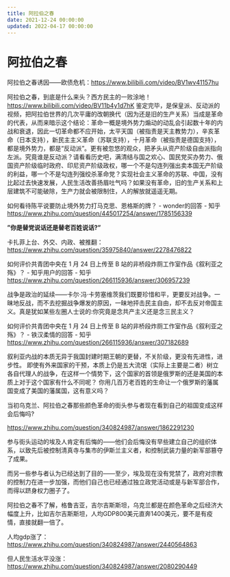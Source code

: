 ```yaml
---
title: 阿拉伯之春
date: 2021-12-24 00:00:00
updated: 2022-04-17 00:00:00
---
```


# 阿拉伯之春

阿拉伯之春诱因——欧债危机：https://www.bilibili.com/video/BV1wv41157hu

阿拉伯之春，到底是什么来头？西方民主的一败涂地！ https://www.bilibili.com/video/BV11b4y1d7hK 鉴定完毕，是保皇派、反动派的视频，把阿拉伯世界的几次平庸的改朝换代（因为还是旧的生产关系）当成是革命的代表，从而来暗示这个结论：革命一概是境外势力煽动的动乱会引起数十年的内战和衰退，因此一切革命都不应开始，太平天国（被指责是天主教势力），辛亥革命（日本支持），新民主主义革命（苏联支持），十月革命（被指责是德国支持），都是境外势力，都是“反动派”。更有被忽悠的观众，把矛头从资产阶级自由派指向左派。究竟谁是反动派？请看看历史吧，满清结与国之欢心、国民党买办势力、俄国资产阶级临时政府、印尼资产阶级政权，哪一个不是勾连列强出卖本国无产阶级的利益，哪一个不是勾连列强绞杀革命党？实现社会主义革命的苏联、中国，没有比起过去快速发展，人民生活改善扬眉吐气吗？如果没有革命，旧的生产关系和上层建筑不可能破除，生产力就会被限制住，人的解放就遥遥无期。

如何看待陈平说要防止境外势力打马克思、恩格斯的牌？ - wonder的回答 - 知乎 https://www.zhihu.com/question/445017254/answer/1785156339

**”你是替党说话还是替老百姓说话?”**

卡扎菲上台、外交、内政、被推翻：https://www.zhihu.com/question/35975840/answer/2278476822

如何评价共青团中央在 1 月 24 日上传至 B 站的非桥段炸厕工作室作品《叙利亚之殇》？ - 知乎用户的回答 - 知乎
https://www.zhihu.com/question/266115936/answer/306957239

战争是政治的延续——卡尔·冯·卡劳塞维茨我们既要珍惜和平，更要反对战争。一昧地反战，而不去挖掘战争爆发的原因，一昧地抨击民主自由，却不去反对帝国主义。真是犹如某些左圈人士说的:你究竟是念共产主义还是念三民主义？

如何评价共青团中央在 1 月 24 日上传至 B 站的非桥段炸厕工作室作品《叙利亚之殇》？ - 铁汉柔情的回答 - 知乎
https://www.zhihu.com/question/266115936/answer/307182689

叙利亚内战的本质无异于我国封建时期王朝的更替，不关阶级，更没有先进性，进步性。
即使有外来国家的干预，本质上仍是五大流氓（实际上主要是二者）树立各自代理人的战争，在这样一个情势下，这个国家的首领是俄罗斯的还是美国的本质上对于这个国家有什么不同呢？
你用几百万老百姓的生命让一个俄罗斯的藩属国变成了美国的藩属国，这有意义吗？

当初乌克兰、阿拉伯之春那些颜色革命的街头参与者现在看到自己的祖国变成这样会后悔吗?

https://www.zhihu.com/question/340824987/answer/1862291230

参与街头运动的埃及人肯定有后悔的——他们会后悔没有早些建立自己的组织体系，以致先后被控制清真寺与集市的伊斯兰主义者，和控制武装力量的新军部篡夺了成果。

而另一些参与者认为已经达到了目的——至少，埃及现在没有党禁了，政府对宗教的控制力在进一步加强，而他们自己也已经通过独立政党活动或是与新军部合作，而得以跻身权力圈子了。

阿拉伯之春不了解，格鲁吉亚，吉尔吉斯斯坦，乌克兰都是在颜色革命之后经济大幅度上升，比如吉尔吉斯斯坦，人均GDP800美元直奔1400美元，要不是有疫情，直接就翻一倍了。

人均gdp涨了： https://www.zhihu.com/question/340824987/answer/2440564863

但人民生活水平没涨： https://www.zhihu.com/question/340824987/answer/2080290449
